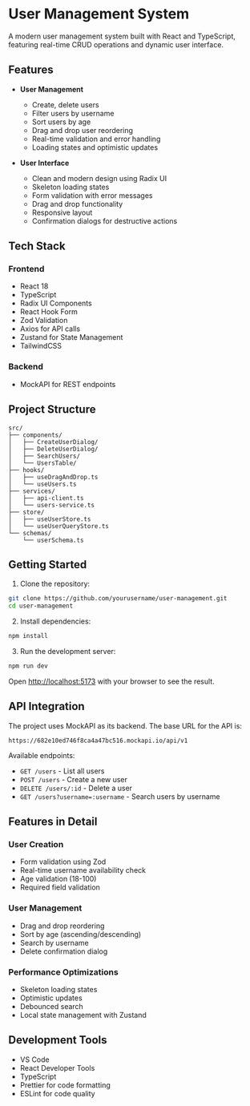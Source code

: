 # User Management System

A modern user management system built with React and TypeScript, featuring real-time CRUD operations and dynamic user interface.

## Features

- **User Management**
  - Create, delete users
  - Filter users by username
  - Sort users by age
  - Drag and drop user reordering
  - Real-time validation and error handling
  - Loading states and optimistic updates

- **User Interface**
  - Clean and modern design using Radix UI
  - Skeleton loading states
  - Form validation with error messages
  - Drag and drop functionality
  - Responsive layout
  - Confirmation dialogs for destructive actions

## Tech Stack

### Frontend
- React 18
- TypeScript
- Radix UI Components
- React Hook Form
- Zod Validation
- Axios for API calls
- Zustand for State Management
- TailwindCSS

### Backend
- MockAPI for REST endpoints

## Project Structure

```
src/
├── components/
│   ├── CreateUserDialog/
│   ├── DeleteUserDialog/
│   ├── SearchUsers/
│   └── UsersTable/
├── hooks/
│   ├── useDragAndDrop.ts
│   └── useUsers.ts
├── services/
│   ├── api-client.ts
│   └── users-service.ts
├── store/
│   ├── useUserStore.ts
│   └── useUserQueryStore.ts
└── schemas/
    └── userSchema.ts
```

## Getting Started

1. Clone the repository:
```bash
git clone https://github.com/yourusername/user-management.git
cd user-management
```

2. Install dependencies:
```bash
npm install
```

3. Run the development server:
```bash
npm run dev
```

Open [http://localhost:5173](http://localhost:5173) with your browser to see the result.

## API Integration

The project uses MockAPI as its backend. The base URL for the API is:

```
https://682e10ed746f8ca4a47bc516.mockapi.io/api/v1
```

Available endpoints:
- `GET /users` - List all users
- `POST /users` - Create a new user
- `DELETE /users/:id` - Delete a user
- `GET /users?username=:username` - Search users by username

## Features in Detail

### User Creation
- Form validation using Zod
- Real-time username availability check
- Age validation (18-100)
- Required field validation

### User Management
- Drag and drop reordering
- Sort by age (ascending/descending)
- Search by username
- Delete confirmation dialog

### Performance Optimizations
- Skeleton loading states
- Optimistic updates
- Debounced search
- Local state management with Zustand

## Development Tools

- VS Code
- React Developer Tools
- TypeScript
- Prettier for code formatting
- ESLint for code quality